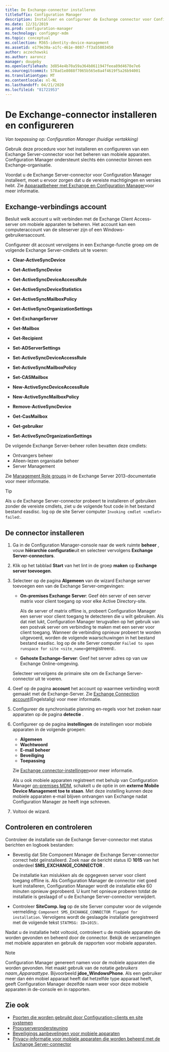 ```yaml
---
title: De Exchange-connector installeren
titleSuffix: Configuration Manager
description: Installeer en configureer de Exchange connector voor Configuration Manager voor het beheren van mobiele apparaten via ActiveSync.
ms.date: 12/31/2019
ms.prod: configuration-manager
ms.technology: configmgr-mdm
ms.topic: conceptual
ms.collection: M365-identity-device-management
ms.assetid: e179e30a-a1fc-461e-8087-ff3a55803450
author: aczechowski
ms.author: aaroncz
manager: dougeby
ms.openlocfilehash: 3d854e4b70a59a364b8611947feea89d4678e7e6
ms.sourcegitcommit: 578ad1e8088f7065b565e8a4f4619f5a26b94001
ms.translationtype: MT
ms.contentlocale: nl-NL
ms.lasthandoff: 04/21/2020
ms.locfileid: "81721953"
---
```

# <a name="install-and-configure-the-exchange-connector"></a>De Exchange-connector installeren en configureren

*Van toepassing op: Configuration Manager (huidige vertakking)*

Gebruik deze procedure voor het installeren en configureren van een Exchange Server-connector voor het beheren van mobiele apparaten. Configuration Manager ondersteunt slechts één connector binnen een Exchange-organisatie.

Voordat u de Exchange Server-connector voor Configuration Manager installeert, moet u ervoor zorgen dat u de vereiste machtigingen en versies hebt. Zie [Apparaatbeheer met Exchange en Configuration Manager](manage-mobile-devices-with-exchange-activesync.md#prerequisites)voor meer informatie.

## <a name="exchange-connection-account"></a>Exchange-verbindings account

Besluit welk account u wilt verbinden met de Exchange Client Access-server om mobiele apparaten te beheren. Het account kan een computeraccount van de siteserver zijn of een Windows-gebruikersaccount.

Configureer dit account vervolgens in een Exchange-functie groep om de volgende Exchange Server-cmdlets uit te voeren:

- **Clear-ActiveSyncDevice**  

- **Get-ActiveSyncDevice**  

- **Get-ActiveSyncDeviceAccessRule**  

- **Get-ActiveSyncDeviceStatistics**  

- **Get-ActiveSyncMailboxPolicy**  

- **Get-ActiveSyncOrganizationSettings**  

- **Get-ExchangeServer**  

- **Get-Mailbox**

- **Get-Recipient**  

- **Set-ADServerSettings**  

- **Set-ActiveSyncDeviceAccessRule**  

- **Set-ActiveSyncMailboxPolicy**  

- **Set-CASMailbox**  

- **New-ActiveSyncDeviceAccessRule**  

- **New-ActiveSyncMailboxPolicy**  

- **Remove-ActiveSyncDevice**  

- **Get-CasMailbox**  

- **Get-gebruiker**  

- **Set-ActiveSyncOrganizationSettings**  

De volgende Exchange Server-beheer rollen bevatten deze cmdlets:

- Ontvangers beheer
- Alleen-lezen organisatie beheer
- Server Management

Zie [Management Role groups](https://docs.microsoft.com/exchange/understanding-management-role-groups-exchange-2013-help) in de Exchange Server 2013-documentatie voor meer informatie.

> [!TIP]  
> Als u de Exchange Server-connector probeert te installeren of gebruiken zonder de vereiste cmdlets, ziet u de volgende fout code in het bestand bestand easdisc. log op de site Server computer `Invoking cmdlet <cmdlet> failed`:.

## <a name="install-the-connector"></a>De connector installeren

1. Ga in de Configuration Manager-console naar de werk ruimte **beheer** , vouw **hiërarchie configuratie**uit en selecteer vervolgens **Exchange Server-connectors**.

1. Klik op het tabblad **Start** van het lint in de groep **maken** op **Exchange server toevoegen**.

1. Selecteer op de pagina **Algemeen** van de wizard Exchange server toevoegen een van de Exchange Server-omgevingen:

    - **On-premises Exchange Server**: Geef één server of een server matrix voor client toegang op voor elke Active Directory-site.

        Als de server of matrix offline is, probeert Configuration Manager een server voor client toegang te detecteren die u wilt gebruiken. Als dat niet lukt, Configuration Manager terugvallen op het gebruik van een postvak server om verbinding te maken met een server voor client toegang. Wanneer de verbinding opnieuw probeert te worden uitgevoerd, worden de volgende waarschuwingen in het bestand bestand easdisc. log op de site Server computer `Failed to open runspace for site <site_name>`geregistreerd:.

    - **Gehoste Exchange-Server**: Geef het server adres op van uw Exchange Online-omgeving.

    Selecteer vervolgens de primaire site om de Exchange Server-connector uit te voeren.

1. Geef op de pagina **account** het account op waarmee verbinding wordt gemaakt met de Exchange-Server. Zie [Exchange Connection account](#exchange-connection-account)(Engelstalig) voor meer informatie.

1. Configureer de synchronisatie planning en-regels voor het zoeken naar apparaten op de pagina **detectie** .

1. Configureer op de pagina **instellingen** de instellingen voor mobiele apparaten in de volgende groepen:

    - **Algemeen**
    - **Wachtwoord**
    - **E-mail beheer**
    - **Beveiliging**
    - **Toepassing**

    Zie [Exchange connector-instellingen](manage-mobile-devices-with-exchange-activesync.md#policies)voor meer informatie.

    Als u ook mobiele apparaten registreert met behulp van Configuration Manager [on-premises MDM](../understand/manage-mobile-devices-with-on-premises-infrastructure.md), schakelt u de optie in om **externe Mobile Device Management toe te staan**. Met deze instelling kunnen deze mobiele apparaten e-mail blijven ontvangen van Exchange nadat Configuration Manager ze heeft inge schreven.

1. Voltooi de wizard.

## <a name="verify-and-monitor"></a>Controleren en controleren

Controleer de installatie van de Exchange Server-connector met status berichten en logboek bestanden:

- Bevestig dat Site Component Manager de Exchange Server-connector correct hebt geïnstalleerd. Zoek naar de bericht status ID **1015** van het onderdeel **SMS_EXCHANGE_CONNECTOR** .

    De installatie kan mislukken als de opgegeven server voor client toegang offline is. Als Configuration Manager de connector niet goed kunt installeren, Configuration Manager wordt de installatie elke 60 minuten opnieuw geprobeerd. U kunt het opnieuw proberen totdat de installatie is geslaagd of u de Exchange Server-connector verwijdert.

- Controleer **SiteComp. log** op de site Server computer voor de volgende vermelding: `Component SMS_EXCHANGE_CONNECTOR flagged for installation`. Vervolgens wordt de geslaagde installatie geregistreerd met de volgende tekst `STATMSG: ID=1015`:.

Nadat u de installatie hebt voltooid, controleert u de mobiele apparaten die worden gevonden en beheerd door de connector. Bekijk de verzamelingen met mobiele apparaten en gebruik de rapporten voor mobiele apparaten.

> [!NOTE]  
> Configuration Manager genereert namen voor de mobiele apparaten die worden gevonden. Het maakt gebruik van de notatie *gebruikers naam*_*Apparaattype*. Bijvoorbeeld **jdoe_WindowsPhone**. Als een gebruiker meer dan één mobiel apparaat heeft dat hetzelfde type apparaat heeft, geeft Configuration Manager dezelfde naam weer voor deze mobiele apparaten in de-console en in rapporten.  

## <a name="see-also"></a>Zie ook

- [Poorten die worden gebruikt door Configuration-clients en site systemen](../../core/plan-design/hierarchy/ports.md#BKMK_PortsExchangeConnectorHosted)
- [Proxyserverondersteuning](../../core/plan-design/network/proxy-server-support.md#site-system-roles-that-use-a-proxy)
- [Beveiligings aanbevelingen voor mobiele apparaten](../../core/clients/deploy/plan/security-and-privacy-for-clients.md#bkmk_mobile)
- [Privacy-informatie voor mobiele apparaten die worden beheerd met de Exchange Server-connector](../../core/clients/deploy/plan/security-and-privacy-for-clients.md#BKMK_Privacy_ExchangeConnector)
